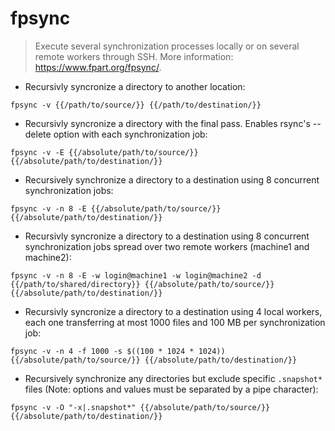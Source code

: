 # fpsync

> Execute several synchronization processes locally or on several remote workers through SSH.
> More information: <https://www.fpart.org/fpsync/>.

- Recursivly syncronize a directory to another location:

`fpsync -v {{/path/to/source/}} {{/path/to/destination/}}`

- Recursivly syncronize a directory with the final pass. Enables rsync's --delete option with each synchronization job:

`fpsync -v -E {{/absolute/path/to/source/}} {{/absolute/path/to/destination/}}`

- Recursively synchronize a directory to a destination using 8 concurrent synchronization jobs:

`fpsync -v -n 8 -E {{/absolute/path/to/source/}} {{/absolute/path/to/destination/}}`

- Recursivly syncronize a directory to a destination using 8 concurrent synchronization jobs spread over two remote workers (machine1 and machine2):

`fpsync -v -n 8 -E -w login@machine1 -w login@machine2 -d {{/path/to/shared/directory}} {{/absolute/path/to/source/}} {{/absolute/path/to/destination/}}`

- Recursivly syncronize a directory to a destination using 4 local workers, each one transferring at most 1000 files and 100 MB per synchronization job:

`fpsync -v -n 4 -f 1000 -s $((100 * 1024 * 1024)) {{/absolute/path/to/source/}} {{/absolute/path/to/destination/}}`

- Recursively synchronize any directories but exclude specific `.snapshot*` files (Note: options and values must be separated by a pipe character):

`fpsync -v -O "-x|.snapshot*" {{/absolute/path/to/source/}} {{/absolute/path/to/destination/}}`

